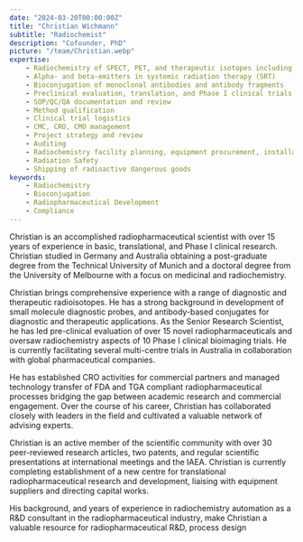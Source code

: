 ```yaml
---
date: "2024-03-20T00:00:00Z"
title: "Christian Wichmann"
subtitle: "Radiochemist"
description: "Cofounder, PhD"
picture: "/team/Christian.webp"
expertise:
    - Radiochemistry of SPECT, PET, and therapeutic isotopes including 11C, 18F, 64Cu, 68Ga, 89Zr, 99mTc, 124I, 177Lu, and 225Ac
    - Alpha- and beta-emitters in systemic radiation therapy (SRT)
    - Bioconjugation of monoclonal antibodies and antibody fragments
    - Preclinical evaluation, translation, and Phase I clinical trials
    - SOP/QC/QA documentation and review
    - Method qualification
    - Clinical trial logistics
    - CMC, CRO, CMO management
    - Project strategy and review
    - Auditing
    - Radiochemistry facility planning, equipment procurement, installation, and operational support
    - Radiation Safety
    - Shipping of radioactive dangerous goods
keywords:
    - Radiochemistry
    - Bioconjugation
    - Radiopharmaceutical Development
    - Compliance
---
```

Christian is an accomplished radiopharmaceutical scientist with over 15 years of experience in basic, translational, and Phase I clinical research. Christian studied in Germany and Australia obtaining a post-graduate degree from the Technical University of Munich and a doctoral degree from the University of Melbourne with a focus on medicinal and radiochemistry.

Christian brings comprehensive experience with a range of diagnostic and therapeutic radioisotopes. He has a strong background in development of small molecule diagnostic probes, and antibody-based conjugates for diagnostic and therapeutic applications. As the Senior Research Scientist, he has led pre-clinical evaluation of over 15 novel radiopharmaceuticals and oversaw radiochemistry aspects of 10 Phase I clinical bioimaging trials. He is currently facilitating several multi-centre trials in Australia in collaboration with global pharmaceutical companies.

He has established CRO activities for commercial partners and managed technology transfer of FDA and TGA compliant radiopharmaceutical processes bridging the gap between academic research and commercial engagement. Over the course of his career, Christian has collaborated closely with leaders in the field and cultivated a valuable network of advising experts.

Christian is an active member of the scientific community with over 30 peer-reviewed research articles, two patents, and regular scientific presentations at international meetings and the IAEA. Christian is currently completing establishment of a new centre for translational radiopharmaceutical research and development, liaising with equipment suppliers and directing capital works.

His background, and years of experience in radiochemistry automation as a R&D consultant in the radiopharmaceutical industry, make Christian a valuable resource for radiopharmaceutical R&D, process design